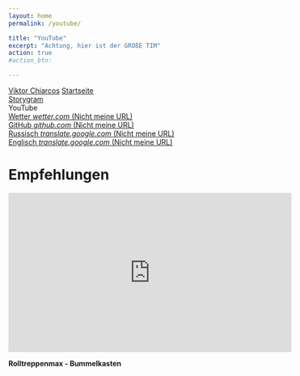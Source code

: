 ```yaml
---
layout: home
permalink: /youtube/

title: "YouTube"
excerpt: "Achtung, hier ist der GROßE TIM"
action: true
#action_btn:

---
```

[Viktor Chiarcos](https://viktor-chiarcis.github.io)
[Startseite](/)\
[Storygram](/Storygram/)\
YouTube\
[Wetter *wetter.com* (Nicht meine URL)](http://wetter.com)\
[GitHub *github.com* (Nicht meine URL)](http://github.com/rybkintimofey28)\
[Russisch *translate.google.com* (Nicht meine URL)](https://rybkintimofey28-github-io.translate.goog/?_x_tr_sl=de&_x_tr_tl=ru&_x_tr_hl=de&_x_tr_pto=wapp)\
[Englisch *translate.google.com* (Nicht meine URL)](https://rybkintimofey28-github-io.translate.goog/?_x_tr_sl=de&_x_tr_tl=en&_x_tr_hl=de&_x_tr_pto=wapp)

# Empfehlungen

<iframe width="560" height="315" src="https://www.youtube.com/embed/tcbB7EvjjuU" title="Rolltreppenmax - Bummelkasten" frameborder="0" allow="accelerometer; autoplay; clipboard-write; encrypted-media; gyroscope; picture-in-picture; web-share" referrerpolicy="strict-origin-when-cross-origin" allowfullscreen></iframe>

**Rolltreppenmax - Bummelkasten**
